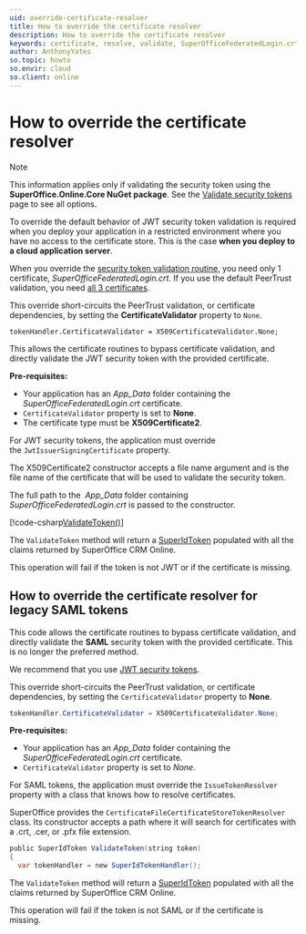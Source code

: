 ```yaml
---
uid: override-certificate-resolver
title: How to override the certificate resolver
description: How to override the certificate resolver
keywords: certificate, resolve, validate, SuperOfficeFederatedLogin.crt, CertificateValidator, JWT security token, X509Certificate2
author: AnthonyYates
so.topic: howto
so.envir: cloud
so.client: online
---
```


# How to override the certificate resolver

> [!NOTE]
> This information applies only if validating the security token using the **SuperOffice.Online.Core NuGet package**. See the [Validate security tokens][1] page to see all options.

To override the default behavior of JWT security token validation is required when you deploy your application in a restricted environment where you have no access to the certificate store. This is the case **when you deploy to a cloud application server**.

When you override the [security token validation routine][1], you need only 1 certificate, *SuperOfficeFederatedLogin.crt*. If you use the default PeerTrust validation, you need [all 3 certificates][2].

This override short-circuits the PeerTrust validation, or certificate dependencies, by setting the **CertificateValidator** property to `None`.

`tokenHandler.CertificateValidator = X509CertificateValidator.None;`

This allows the certificate routines to bypass certificate validation, and directly validate the JWT security token with the provided certificate.

**Pre-requisites:**

* Your application has an *App_Data* folder containing the *SuperOfficeFederatedLogin.crt* certificate.
* `CertificateValidator` property is set to **None**.
* The certificate type must be **X509Certificate2**.

For JWT security tokens, the application must override the `JwtIssuerSigningCertificate` property.

The X509Certificate2 constructor accepts a file name argument and is the file name of the certificate that will be used to validate the security token.

The full path to the  *App_Data* folder containing *SuperOfficeFederatedLogin.crt* is passed to the constructor.

[!code-csharp[ValidateToken()](includes/validate-token.cs)]

The `ValidateToken` method will return a [SuperIdToken][1] populated with all the claims returned by SuperOffice CRM Online.

This operation will fail if the token is not JWT or if the certificate is missing.

## How to override the certificate resolver for legacy SAML tokens

This code allows the certificate routines to bypass certificate validation, and directly validate the **SAML** security token with the provided certificate. This is no longer the preferred method.

We recommend that you use [JWT security tokens][1].

This override short-circuits the PeerTrust validation, or certificate dependencies, by setting the `CertificateValidator` property to **None**.

```csharp
tokenHandler.CertificateValidator = X509CertificateValidator.None;
```

**Pre-requisites:**

* Your application has an *App_Data* folder containing the *SuperOfficeFederatedLogin.crt* certificate.
* `CertificateValidator` property is set to *None*.

For SAML tokens, the application must override the `IssueTokenResolver` property with a class that knows how to resolve certificates.

SuperOffice provides the `CertificateFileCertificateStoreTokenResolver` class. Its constructor accepts a path where it will search for certificates with a .crt, .cer, or .pfx file extension.

```csharp
public SuperIdToken ValidateToken(string token)
{
  var tokenHandler = new SuperIdTokenHandler();
```

The `ValidateToken` method will return a [SuperIdToken][1] populated with all the claims returned by SuperOffice CRM Online.

This operation will fail if the token is not SAML or if the certificate is missing.

<!-- Referenced links -->
[1]: ../validate-security-tokens.md
[2]: index.md
